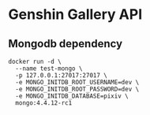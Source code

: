 # Genshin Gallery API

## Mongodb dependency

```shell
docker run -d \
  --name test-mongo \
  -p 127.0.0.1:27017:27017 \
  -e MONGO_INITDB_ROOT_USERNAME=dev \
  -e MONGO_INITDB_ROOT_PASSWORD=dev \
  -e MONGO_INITDB_DATABASE=pixiv \
  mongo:4.4.12-rc1
```
